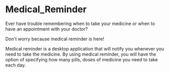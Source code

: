 # Medical_Reminder 

Ever have trouble remembering when to take your medicine or when to have an appointment with your doctor?

Don't worry because medical reminder is here!

Medical reminder is a desktop application that will notify you whenever you need to take the medicine. By using medical reminder, you will have the option of specifying how many pills, doses of medicine you need to take each day.

